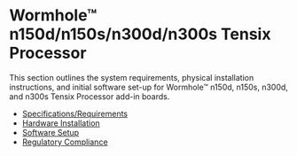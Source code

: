 # Wormhole™ n150d/n150s/n300d/n300s Tensix Processor

This section outlines the system requirements, physical installation instructions, and initial software set-up for Wormhole™ n150d, n150s, n300d, and n300s Tensix Processor add-in boards.

- [Specifications/Requirements](./specifications.md)
- [Hardware Installation](./installation.md)
- [Software Setup](https://docs.tenstorrent.com/quickstart.html)
- [Regulatory Compliance](../compliance.md)